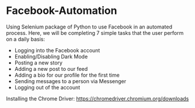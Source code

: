 # Facebook-Automation

Using Selenium package of Python to use Facebook in an automated process. Here, we will be completing 7 simple tasks that the user perform on a daily basis: 

* Logging into the Facebook account
* Enabling/Disabling Dark Mode
* Posting a new story
* Adding a new post to our feed
* Adding a bio for our profile for the first time
* Sending messages to a person via Messenger
* Logging out of the account


Installing the Chrome Driver:  https://chromedriver.chromium.org/downloads
